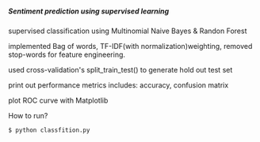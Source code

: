 ##### Sentiment prediction using supervised learning

supervised classification using Multinomial Naive Bayes & Randon Forest 

implemented Bag of words, TF-IDF(with normalization)weighting, removed stop-words for feature engineering. 

used cross-validation's split_train_test() to generate hold out test set

print out performance metrics includes: accuracy, confusion matrix

plot ROC curve with Matplotlib 

How to run?

    $ python classfition.py


